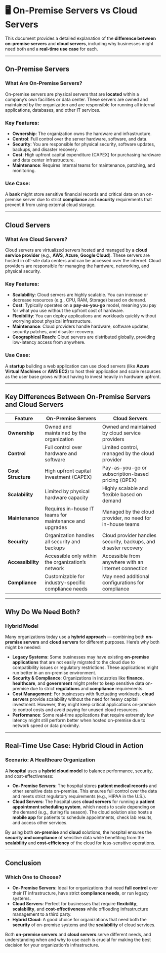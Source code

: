 
# 🖥️ On-Premise Servers vs Cloud Servers

This document provides a detailed explanation of the **difference between on-premise servers** and **cloud servers**, including why businesses might need both and a **real-time use case** for each.

---

## **On-Premise Servers**

### **What Are On-Premise Servers?**
On-premise servers are physical servers that are **located** within a company’s own facilities or data center. These servers are owned and maintained by the organization and are responsible for running all internal applications, databases, and other IT services.

### **Key Features:**
- **Ownership**: The organization owns the hardware and infrastructure.
- **Control**: Full control over the server hardware, software, and data.
- **Security**: You are responsible for physical security, software updates, backups, and disaster recovery.
- **Cost**: High upfront capital expenditure (CAPEX) for purchasing hardware and data center infrastructure.
- **Maintenance**: Requires internal teams for maintenance, patching, and monitoring.

### **Use Case**:  
A **bank** might store sensitive financial records and critical data on an on-premise server due to strict **compliance** and **security** requirements that prevent it from using external cloud storage.

---

## **Cloud Servers**

### **What Are Cloud Servers?**
Cloud servers are virtualized servers hosted and managed by a **cloud service provider** (e.g., **AWS**, **Azure**, **Google Cloud**). These servers are hosted in off-site data centers and can be accessed over the internet. Cloud providers are responsible for managing the hardware, networking, and physical security.

### **Key Features:**
- **Scalability**: Cloud servers are highly scalable. You can increase or decrease resources (e.g., CPU, RAM, Storage) based on demand.
- **Cost**: Typically operates on a **pay-as-you-go** model, meaning you pay for what you use without the upfront cost of hardware.
- **Flexibility**: You can deploy applications and workloads quickly without worrying about physical infrastructure.
- **Maintenance**: Cloud providers handle hardware, software updates, security patches, and disaster recovery.
- **Geographical Reach**: Cloud servers are distributed globally, providing low-latency access from anywhere.

### **Use Case**:  
A **startup** building a web application can use cloud servers (like **Azure Virtual Machines** or **AWS EC2**) to host their application and scale resources as the user base grows without having to invest heavily in hardware upfront.

---

## **Key Differences Between On-Premise Servers and Cloud Servers**

| **Feature**            | **On-Premise Servers**                                  | **Cloud Servers**                                      |
|------------------------|---------------------------------------------------------|-------------------------------------------------------|
| **Ownership**           | Owned and maintained by the organization               | Owned and maintained by cloud service providers      |
| **Control**             | Full control over hardware and software                 | Limited control, managed by the cloud provider       |
| **Cost Structure**      | High upfront capital investment (CAPEX)                 | Pay-as-you-go or subscription-based pricing (OPEX)    |
| **Scalability**         | Limited by physical hardware capacity                   | Highly scalable and flexible based on demand          |
| **Maintenance**         | Requires in-house IT teams for maintenance and upgrades | Managed by the cloud provider, no need for in-house teams |
| **Security**            | Organization handles all security and backups           | Cloud provider handles security, backups, and disaster recovery |
| **Accessibility**       | Accessible only within the organization’s network       | Accessible from anywhere with an internet connection |
| **Compliance**          | Customizable for industry-specific compliance needs     | May need additional configurations for compliance     |

---

## **Why Do We Need Both?**

### **Hybrid Model**
Many organizations today use a **hybrid approach** — combining both **on-premise servers** and **cloud servers** for different purposes. Here’s why both might be needed:

- **Legacy Systems**: Some businesses may have existing **on-premise applications** that are not easily migrated to the cloud due to compatibility issues or regulatory restrictions. These applications might run better in an on-premise environment.
- **Security & Compliance**: Organizations in industries like **finance**, **healthcare**, and **government** might prefer to keep sensitive data on-premise due to strict **regulations** and **compliance** requirements.
- **Cost Management**: For businesses with fluctuating workloads, **cloud servers** provide scalability without the need for heavy capital investment. However, they might keep critical applications on-premise to control costs and avoid paying for unused cloud resources.
- **Performance**: Some real-time applications that require extremely low latency might still perform better when hosted on-premise due to network speed or data proximity.

---

## **Real-Time Use Case: Hybrid Cloud in Action**

### **Scenario: A Healthcare Organization**
A **hospital** uses a **hybrid cloud model** to balance performance, security, and cost-effectiveness:

- **On-Premise Servers**: The hospital stores **patient medical records** and other sensitive data on-premise. This ensures full control over the data and meets strict regulatory requirements (e.g., HIPAA in the U.S.).
- **Cloud Servers**: The hospital uses **cloud servers** for running a **patient appointment scheduling system**, which needs to scale depending on the demand (e.g., during flu season). The cloud solution also hosts a **mobile app** for patients to schedule appointments, check lab results, and access other services.

By using both **on-premise** and **cloud** solutions, the hospital ensures the **security and compliance** of sensitive data while benefiting from the **scalability** and **cost-efficiency** of the cloud for less-sensitive operations.

---

## **Conclusion**

### **Which One to Choose?**
- **On-Premise Servers**: Ideal for organizations that need **full control** over their IT infrastructure, have strict **compliance needs**, or run legacy systems.
- **Cloud Servers**: Perfect for businesses that require **flexibility**, **scalability**, and **cost-effectiveness** while offloading infrastructure management to a third party.
- **Hybrid Cloud**: A good choice for organizations that need both the **security** of on-premise systems and the **scalability** of cloud services.

Both **on-premise servers** and **cloud servers** serve different needs, and understanding when and why to use each is crucial for making the best decision for your organization’s infrastructure.


